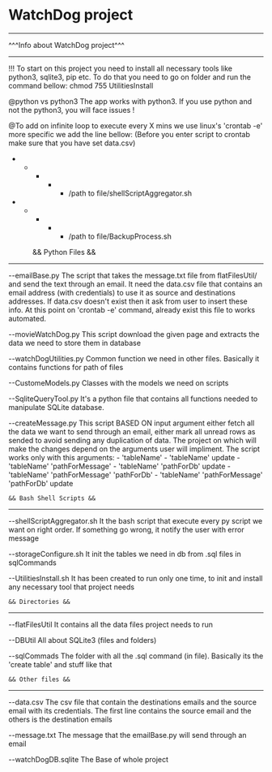 # WatchDog project

_________________________________
^^^Info about WatchDog project^^^
_________________________________

!!! To start on this project you need to install all necessary tools like python3, sqlite3, pip etc. To do that you need to go on folder and run the command bellow:
chmod 755 UtilitiesInstall 


@python vs python3
The app works with python3. If you use python and not the python3, you will face issues !

@To add on infinite loop to execute every X mins we use linux's 'crontab -e' more specific we add the 
line bellow: (Before you enter script to crontab make sure that you have set data.csv)
* * * * * /path to file/shellScriptAggregator.sh
* * * * * /path to file/BackupProcess.sh


	
	&& Python Files &&
_________________________________

--emailBase.py
The script that takes the message.txt file from flatFilesUtil/ and send the text through an email. It need the data.csv file that contains an email address (with credentials) 
to use it as source and destinations addresses. If data.csv doesn't exist then it ask from user to insert these info. At this point on 'crontab -e' command, already exist this file 
to works automated.

--movieWatchDog.py
This script download the given page and extracts the data we need to store them in database

--watchDogUtilities.py
Common function we need in other files. Basically it contains functions for path of files

--CustomeModels.py
Classes with the models we need on scripts

--SqliteQueryTool.py
It's a python file that contains all functions needed to manipulate SQLite database.

--createMessage.py
This script BASED ON input argument either fetch all the data we want to send through an email, either mark all unread rows as sended to avoid sending any duplication of data. The project on which will make the changes
depend on the arguments user will impliment.
The script works only with this arguments:
	- 'tableName'
    - 'tableName' update
    - 'tableName' 'pathForMessage'
    - 'tableName' 'pathForDb' update
    - 'tableName' 'pathForMessage' 'pathForDb'
    - 'tableName' 'pathForMessage' 'pathForDb' update



	&& Bash Shell Scripts &&	
_________________________________

--shellScriptAggregator.sh
It the bash script that execute every py script we want on right order. If something go wrong, it notify the user with error message

--storageConfigure.sh
It init the tables we need in db from .sql files in sqlCommands

--UtilitiesInstall.sh
It has been created to run only one time, to init and install any necessary tool that project needs


	&& Directories &&
_________________________________

--flatFilesUtil
It contains all the data files project needs to run 	

--DBUtil
All about SQLite3 (files and folders)

--sqlCommads
The folder with all the .sql command (in file). Basically its the 'create table' and stuff like that


	&& Other files &&
_________________________________

--data.csv
The csv file that contain the destinations emails and the source email with its credentials. The first line contains the source email and the others is the destination emails

--message.txt 
The message that the emailBase.py will send through an email
	
--watchDogDB.sqlite
The Base of whole project